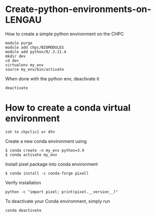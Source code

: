 # Create-python-environments-on-LENGAU
How to create a simple python environment on the CHPC

```
module purge
module add chpc/BIOMODULES
module add python/0/.3.11.4
mkdir dev
cd dev
virtualenv my_env
source my_env/bin/activate
```
When done with the python env, deactivate it

```
deactivate
```
# How to create a conda virtual environment

```
ssh to chpclic1 or dtn
```
Create a new conda environment using
```
$ conda create -n my_env python=3.9
$ conda activate my_env
```

Install pixel package into conda environment
```
$ conda install -c conda-forge pixell
```

Verify installation

```
python -c "import pixel; print(pixel.__version__)"
```
To deactivate your Conda environment, simply run

```
conda deactivate
```
